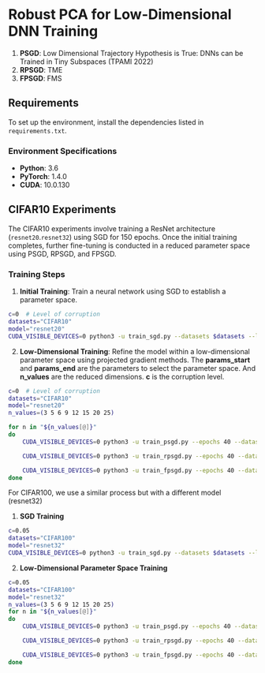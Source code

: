 # Robust PCA for Low-Dimensional DNN Training


1. **PSGD**: Low Dimensional Trajectory Hypothesis is True: DNNs can be Trained in Tiny Subspaces (TPAMI 2022)
2. **RPSGD**: TME
3. **FPSGD**: FMS

## Requirements

To set up the environment, install the dependencies listed in `requirements.txt`.

### Environment Specifications

- **Python**: 3.6
- **PyTorch**: 1.4.0
- **CUDA**: 10.0.130

## CIFAR10 Experiments

The CIFAR10 experiments involve training a ResNet architecture (`resnet20`.`resnet32`) using SGD for 150 epochs. Once the initial training completes, further fine-tuning is conducted in a reduced parameter space using PSGD, RPSGD, and FPSGD.

### Training Steps

1. **Initial Training**: Train a neural network using SGD to establish a parameter space.


```bash
c=0  # Level of corruption
datasets="CIFAR10"
model="resnet20"
CUDA_VISIBLE_DEVICES=0 python3 -u train_sgd.py --datasets $datasets --lr 0.1 --corrupt $c --arch=$model --epochs=150 --save-dir=save_labelnoise${c}_${model} |& tee -a log_$model
```

2. **Low-Dimensional Training**: Refine the model within a low-dimensional parameter space using projected gradient methods. The **params_start** and **params_end** are the parameters to select the parameter space. And **n_values** are the reduced dimensions. **c** is the corruption level.

```bash
c=0  # Level of corruption
datasets="CIFAR10"
model="resnet20"
n_values=(3 5 6 9 12 15 20 25)

for n in "${n_values[@]}"
do
    CUDA_VISIBLE_DEVICES=0 python3 -u train_psgd.py --epochs 40 --datasets $datasets --lr 1 --corrupt $c --params_start 0 --params_end 81 --batch-size 128 --n_components $n --arch=$model --save-dir=save_labelnoise${c}_${model} |& tee -a log_${model}_n${n}

    CUDA_VISIBLE_DEVICES=0 python3 -u train_rpsgd.py --epochs 40 --datasets $datasets --lr 1 --corrupt $c --params_start 0 --params_end 81 --batch-size 128 --n_components $n --arch=$model --save-dir=save_labelnoise${c}_${model} |& tee -a log_${model}_n${n}

    CUDA_VISIBLE_DEVICES=0 python3 -u train_fpsgd.py --epochs 40 --datasets $datasets --lr 1 --corrupt $c --params_start 0 --params_end 81 --batch-size 128 --n_components $n --arch=$model --save-dir=save_labelnoise${c}_${model} |& tee -a log_${model}_n${n}
done
```

For CIFAR100, we use a similar process but with a different model (resnet32)
1. **SGD Training**
```bash
c=0.05
datasets="CIFAR100"
model="resnet32"
CUDA_VISIBLE_DEVICES=0 python3 -u train_sgd.py --datasets $datasets --lr 0.1 --corrupt $c --arch=$model --epochs=150  --save-dir=save_labelnoise$c\_$model |& tee -a log_$model
```
2. **Low-Dimensional Parameter Space Training**
```bash
c=0.05
datasets="CIFAR100"
model="resnet32"
n_values=(3 5 6 9 12 15 20 25)
for n in "${n_values[@]}"
do
    CUDA_VISIBLE_DEVICES=0 python3 -u train_psgd.py --epochs 40 --datasets $datasets --lr 1 --corrupt $c --params_start 0 --params_end 81 --batch-size 128 --n_components $n --arch=$model --save-dir=save_labelnoise$c\_$model |& tee -a log_${model}_n${n}

    CUDA_VISIBLE_DEVICES=0 python3 -u train_rpsgd.py --epochs 40 --datasets $datasets --lr 1 --corrupt $c --params_start 0 --params_end 81 --batch-size 128 --n_components $n --arch=$model --save-dir=save_labelnoise$c\_$model |& tee -a log_${model}_n${n}

    CUDA_VISIBLE_DEVICES=0 python3 -u train_fpsgd.py --epochs 40 --datasets $datasets --lr 1 --corrupt $c --params_start 0 --params_end 81 --batch-size 128 --n_components $n --arch=$model --save-dir=save_labelnoise$c\_$model |& tee -a log_${model}_n${n}
done
```
